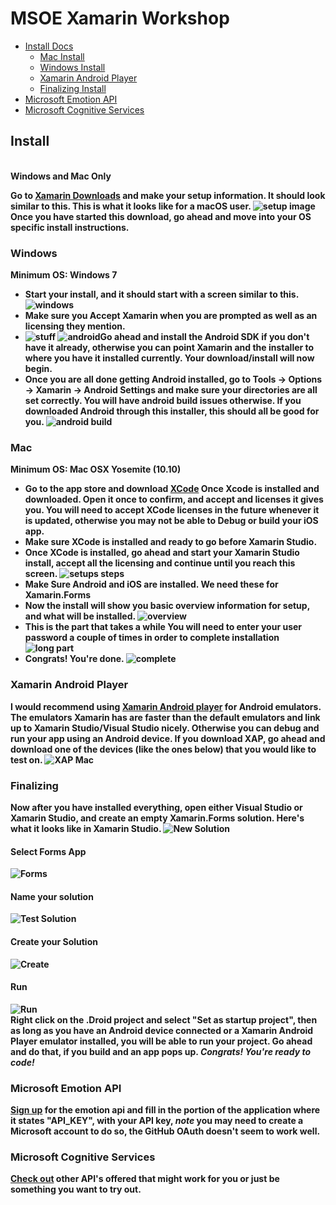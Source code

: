 # MSOE Xamarin Workshop

- [Install Docs](#install)
  - [Mac Install](#mac)
  - [Windows Install](#windows)
  - [Xamarin Android Player](#xamarin-android-player)
  - [Finalizing Install](#finalizing)
- [Microsoft Emotion API](#microsoft-emotion-api)
- [Microsoft Cognitive Services](#microsoft-cognitive-services)

## Install
<br><b>Windows and Mac Only<br>

Go to [Xamarin Downloads](https://www.xamarin.com/download) and make your setup information.
It should look similar to this. This is what it looks like for a macOS user.
![setup image](http://image.prntscr.com/image/0757d183eeb443ec915003761ddf6291.png)
Once you have started this download, go ahead and move into your OS specific install instructions.

### Windows
Minimum OS: Windows 7
- Start your install, and it should start with a screen similar to this. ![windows](https://developer.xamarin.com/guides/android/getting_started/installation/windows/Images/installer-community.png)
- **Make sure you Accept Xamarin when you are prompted** as well as an licensing they mention.
- ![stuff](https://developer.xamarin.com/guides/android/getting_started/installation/windows/Images/installer3.png)
![android](https://developer.xamarin.com/guides/android/getting_started/installation/windows/Images/installer4.png)Go ahead and install the Android SDK if you don't have it already, otherwise you can point Xamarin and the installer to where you have it installed currently. Your download/install will now begin.
- Once you are all done getting Android installed, go to **Tools -> Options -> Xamarin -> Android Settings** and make sure your directories are all set correctly. You will have android build issues otherwise. If you downloaded Android through this installer, this should all be good for you. ![android build](https://developer.xamarin.com/guides/android/getting_started/installation/windows/Images/vs-options.png)


### Mac
Minimum OS: Mac OSX Yosemite (10.10)
- Go to the app store and download [XCode](https://itunes.apple.com/us/app/xcode/id497799835?mt=12) Once Xcode is installed and downloaded. Open it once to confirm, and accept and licenses it gives you. You will need to accept XCode licenses in the future whenever it is updated, otherwise you may not be able to Debug or build your iOS app.
- Make sure XCode is installed and ready to go before Xamarin Studio.
- Once XCode is installed, go ahead and start your Xamarin Studio install, accept all the licensing and continue until you reach this screen. ![setups steps](https://developer.xamarin.com/guides/android/getting_started/installation/mac/Images/productSelection.png)
- **Make Sure Android and iOS are installed. We need these for Xamarin.Forms**
- Now the install will show you basic overview information for setup, and what will be installed. ![overview](https://developer.xamarin.com/guides/android/getting_started/installation/mac/Images/prerequisitesNew.png)
- This is the part that takes a while **You will need to enter your user password a couple of times in order to complete installation**![long part](https://developer.xamarin.com/guides/android/getting_started/installation/mac/Images/installProcess.png)
- Congrats! You're done. ![complete](https://developer.xamarin.com/guides/android/getting_started/installation/mac/Images/installationComplete.png)

### Xamarin Android Player
I would recommend using [Xamarin Android player](https://developer.xamarin.com/releases/android/android-player/) for Android emulators. The emulators Xamarin has are faster than the default emulators and link up to Xamarin Studio/Visual Studio nicely. Otherwise you can debug and run your app using an Android device. If you download XAP, go ahead and download one of the devices (like the ones below) that you would like to test on. ![XAP Mac](http://image.prntscr.com/image/d637fc3ccd524227a18ebc347dd36b24.png)

### Finalizing
Now after you have installed everything, open either Visual Studio or Xamarin Studio, and create an empty Xamarin.Forms solution. Here's what it looks like in Xamarin Studio.
![New Solution](http://image.prntscr.com/image/6a3fe380575b4cf181505b93783e8bda.png)
<br>
#### Select Forms App
![Forms](http://image.prntscr.com/image/2f337fdfb2c94cdabea4296cd4a9340f.png)
<br>
#### Name your solution
![Test Solution](http://image.prntscr.com/image/bd19672fdd554de78a1474a3c6d76d8d.png)
#### Create your Solution
![Create](http://image.prntscr.com/image/0bcbf276947949bfae1ece8d01ddcb66.png)
#### Run
![Run](http://image.prntscr.com/image/09f7e541a34044d3bf400763ec4256bf.png)
<br>
Right click on the .Droid project and select "Set as startup project", then as long as you have an Android device connected or a Xamarin Android Player emulator installed, you will be able to run your project. Go ahead and do that, if you build and an app pops up. *Congrats! You're ready to code!*

### Microsoft Emotion API
[Sign up](https://www.microsoft.com/cognitive-services/en-us/emotion-api) for the emotion api and fill in the portion of the application where it states "API_KEY", with your API key, *note* you may need to create a Microsoft account to do so, the GitHub OAuth doesn't seem to work well.

### Microsoft Cognitive Services
[Check out](https://www.microsoft.com/cognitive-services/) other API's offered that might work for you or just be something you want to try out.
